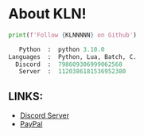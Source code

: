 
# About KLN!








```python
print(f'Follow {KLNNNNN} on Github')
```

```python
   Python  :  python 3.10.0
Languages  :  Python, Lua, Batch, C.
  Discord  :  798609306999062568
   Server  :  1120386181536952380
```


## LINKS:

 - [Discord Server](https://discord.gg/clod)
 - [PayPal](https://paypal.me/275n)



 




